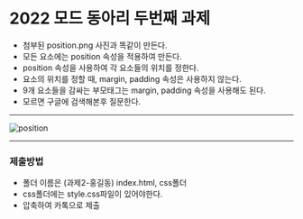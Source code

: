 # 2022 모드 동아리 두번째 과제
- 첨부된 position.png 사진과 똑같이 만든다.
- 모든 요소에는 position 속성을 적용하여 만든다.
- position 속성을 사용하여 각 요소들의 위치를 정한다.
- 요소의 위치를 정할 때, margin, padding 속성은 사용하지 않는다.
- 9개 요소들을 감싸는 부모태그는 margin, padding 속성을 사용해도 된다.
- 모르면 구글에 검색해본후 질문한다.

___

![position](https://user-images.githubusercontent.com/71883310/180117685-9e6d1470-7a68-40fb-8ac2-f064b82adf94.png)
___

### 제출방법
- 폴더 이름은 (과제2-홍길동) index.html, css폴더
- css폴더에는 style.css파일이 있어야한다.
- 압축하여 카톡으로 제출
